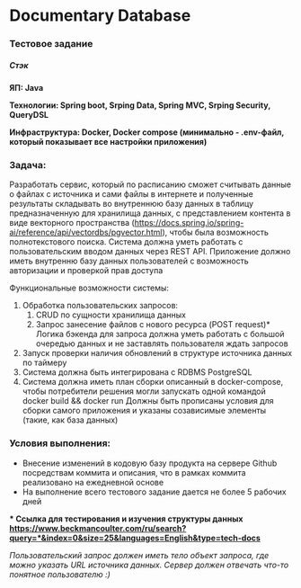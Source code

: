 # Documentary Database


### Тестовое задание
##### Стэк

__ЯП: Java__

__Технологии: Spring boot, Srping Data, Spring MVC, Srping Security, QueryDSL__

__Инфраструктура: Docker, Docker compose (минимально - .env-файл, который показывает все настройки приложения)__


### Задача:

Разработать сервис, который по расписанию сможет считывать данные о файлах с источника и сами файлы в интернете и полученные результаты складывать во внутреннюю базу данных в таблицу предназначенную для хранилища данных, с представлением контента в виде векторного пространства (https://docs.spring.io/spring-ai/reference/api/vectordbs/pgvector.html), чтобы была возможность полнотекстового поиска. Система должна уметь работать с пользовательским вводом данных через REST API. Приложение должно иметь внутренню базу данных пользователей с возможность авторизации и проверкой прав доступа

Функциональные возможности системы:

1. Обработка пользовательских запросов:
   1. CRUD по сущности хранилища данных
   1. Запрос занесение файлов с нового ресурса (POST request)*  Логика бэкенда для запроса должна уметь работать с большой очередью данных и не заставлять пользователя ждать запросов 
2. Запуск проверки наличия обновлений в структуре источника данных по таймеру
3. Система должна быть интегрирована с RDBMS PostgreSQL
4. Система должна иметь план сборки описанный в docker-compose, чтобы потребители решения могли запускать одной командой docker build && docker run Должны быть прописаны условия для сборки самого приложения и указаны созависимые элементы (такие, как база данных)

### Условия выполнения:
- Внесение изменений в кодовую базу продукта на сервере Github посредствам коммита и описания, что в рамках коммита реализовано на ежедневной основе
- На выполнение всего тестового задание дается не более 5 рабочих дней

__* Ссылка для тестирования и изучения структуры данных https://www.beckmancoulter.com/ru/search?query=*&index=0&size=25&languages=English&type=tech-docs__


_Пользовательский запрос должен иметь тело объект запроса, где можно указать URL источника данных. Сервер должен отвечать что-то понятное пользователю :)_

